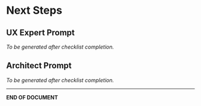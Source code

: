 # Next Steps

## UX Expert Prompt

_To be generated after checklist completion._

## Architect Prompt

_To be generated after checklist completion._

---

**END OF DOCUMENT**
